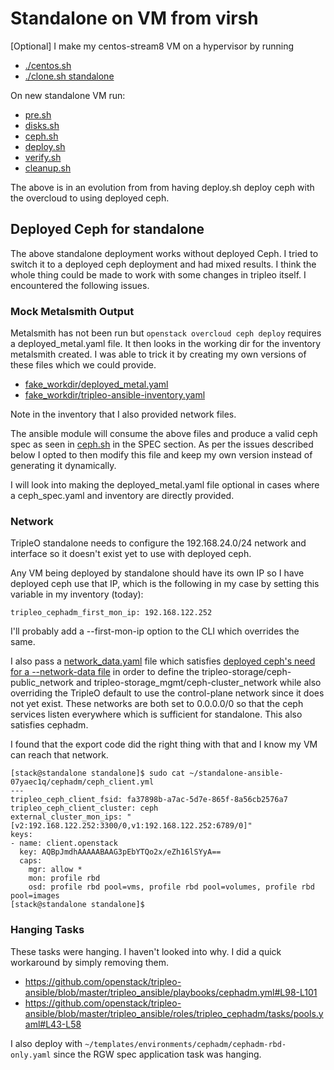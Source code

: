 # Standalone on VM from virsh

[Optional] I make my centos-stream8 VM on a hypervisor by running
- [./centos.sh](https://github.com/fultonj/tripleo-laptop/blob/master/centos.sh)
- [./clone.sh standalone](https://github.com/fultonj/tripleo-laptop/blob/master/clone.sh)

On new standalone VM run:
- [pre.sh](pre.sh)
- [disks.sh](disks.sh)
- [ceph.sh](ceph.sh)
- [deploy.sh](deploy.sh)
- [verify.sh](verify.sh)
- [cleanup.sh](cleanup.sh)

The above is in an evolution from from having deploy.sh deploy ceph
with the overcloud to using deployed ceph.

## Deployed Ceph for standalone

The above standalone deployment works without deployed Ceph.
I tried to switch it to a deployed ceph deployment and had mixed
results. I think the whole thing could be made to work with some
changes in tripleo itself. I encountered the following issues.

### Mock Metalsmith Output

Metalsmith has not been run but `openstack overcloud ceph deploy`
requires a deployed_metal.yaml file. It then looks in the working
dir for the inventory metalsmith created. I was able to trick it
by creating my own versions of these files which we could provide.

- [fake_workdir/deployed_metal.yaml](fake_workdir/deployed_metal.yaml)
- [fake_workdir/tripleo-ansible-inventory.yaml](fake_workdir/tripleo-ansible-inventory.yaml)

Note in the inventory that I also provided network files.

The ansible module will consume the above files and produce a valid
ceph spec as seen in [ceph.sh](ceph.sh) in the SPEC section. As per
the issues described below I opted to then modify this file and keep
my own version instead of generating it dynamically.

I will look into making the deployed_metal.yaml file optional in
cases where a ceph_spec.yaml and inventory are directly provided.

### Network

TripleO standalone needs to configure the 192.168.24.0/24 network
and interface so it doesn't exist yet to use with deployed ceph.

Any VM being deployed by standalone should have its own IP so
I have deployed ceph use that IP, which is the following in my case 
by setting this variable in my inventory (today):

```
tripleo_cephadm_first_mon_ip: 192.168.122.252
```

I'll probably add a --first-mon-ip option to the CLI which overrides
the same.

I also pass a [network_data.yaml](fake_workdir/network_data.yaml) file
which satisfies 
[deployed ceph's need for a --network-data file](https://docs.openstack.org/project-deploy-guide/tripleo-docs/latest/features/deployed_ceph.html#network-options)
in order to define the tripleo-storage/ceph-public_network and 
tripleo-storage_mgmt/ceph-cluster_network while also overriding the
TripleO default to use the control-plane network since it does
not yet exist. These networks are both set to 0.0.0.0/0 so that
the ceph services listen everywhere which is sufficient for
standalone. This also satisfies cephadm.

I found that the export code did the right thing with that and I know
my VM can reach that network.

```
[stack@standalone standalone]$ sudo cat ~/standalone-ansible-07yaec1q/cephadm/ceph_client.yml
---
tripleo_ceph_client_fsid: fa37898b-a7ac-5d7e-865f-8a56cb2576a7
tripleo_ceph_client_cluster: ceph
external_cluster_mon_ips: "[v2:192.168.122.252:3300/0,v1:192.168.122.252:6789/0]"
keys:
- name: client.openstack
  key: AQBpJmdhAAAAABAAG3pEbYTQo2x/eZh16lSYyA==
  caps:
    mgr: allow *
    mon: profile rbd
    osd: profile rbd pool=vms, profile rbd pool=volumes, profile rbd pool=images
[stack@standalone standalone]$
```

### Hanging Tasks

These tasks were hanging. I haven't looked into why. I did a quick
workaround by simply removing them.

- https://github.com/openstack/tripleo-ansible/blob/master/tripleo_ansible/playbooks/cephadm.yml#L98-L101
- https://github.com/openstack/tripleo-ansible/blob/master/tripleo_ansible/roles/tripleo_cephadm/tasks/pools.yaml#L43-L58

I also deploy with
`~/templates/environments/cephadm/cephadm-rbd-only.yaml` since the RGW
spec application task was hanging.
